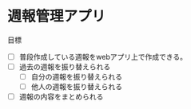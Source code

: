 # 週報管理アプリ

目標

- [ ] 普段作成している週報をwebアプリ上で作成できる。
- [ ] 過去の週報を振り替えられる
  - [ ] 自分の週報を振り替えられる
  - [ ] 他人の週報を振り替えられる
- [ ] 週報の内容をまとめられる
